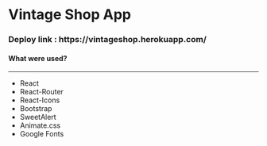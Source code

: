 <h1> Vintage Shop App </h1>

<h3> Deploy link : https://vintageshop.herokuapp.com/ </h3>

<h4> What were used? </h4>
<hr>
<ul>

  <li> React </li>
  <li> React-Router </li>
  <li> React-Icons </li>
  <li> Bootstrap </li>
  <li> SweetAlert </li>
  <li> Animate.css </li>
  <li> Google Fonts </li>
  
</ul>

